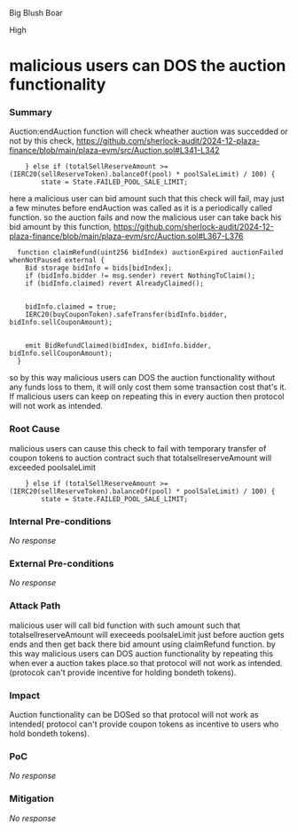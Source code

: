 Big Blush Boar

High

# malicious users can DOS the auction functionality

### Summary

Auction:endAuction function will check wheather auction was succedded or not by this check,
https://github.com/sherlock-audit/2024-12-plaza-finance/blob/main/plaza-evm/src/Auction.sol#L341-L342
```solidity
    } else if (totalSellReserveAmount >= (IERC20(sellReserveToken).balanceOf(pool) * poolSaleLimit) / 100) {
        state = State.FAILED_POOL_SALE_LIMIT;
```
here a malicious user can bid amount such that this check will fail, may just a few minutes before endAuction was called as it is a periodically called function.
so the auction fails and now the malicious user can take back his bid amount by this function,
https://github.com/sherlock-audit/2024-12-plaza-finance/blob/main/plaza-evm/src/Auction.sol#L367-L376
```solidity
  function claimRefund(uint256 bidIndex) auctionExpired auctionFailed whenNotPaused external {
    Bid storage bidInfo = bids[bidIndex];
    if (bidInfo.bidder != msg.sender) revert NothingToClaim();
    if (bidInfo.claimed) revert AlreadyClaimed();


    bidInfo.claimed = true;
    IERC20(buyCouponToken).safeTransfer(bidInfo.bidder, bidInfo.sellCouponAmount);


    emit BidRefundClaimed(bidIndex, bidInfo.bidder, bidInfo.sellCouponAmount);
  }
```
so by this way malicious users can DOS the auction functionality without any funds loss to them, it will only cost them some transaction cost that's it.
If malicious users can keep on repeating this in every auction then protocol will not work as intended.


### Root Cause

malicious users can cause this check to fail with temporary transfer of coupon tokens to auction contract such that totalsellreserveAmount will exceeded poolsaleLimit
```solidity
    } else if (totalSellReserveAmount >= (IERC20(sellReserveToken).balanceOf(pool) * poolSaleLimit) / 100) {
        state = State.FAILED_POOL_SALE_LIMIT;
```


### Internal Pre-conditions

_No response_

### External Pre-conditions

_No response_

### Attack Path

malicious user will call bid function with such amount such that totalsellreserveAmount will execeeds poolsaleLimit just before auction gets ends and then get back there bid amount using claimRefund function.
by this way malicious users can DOS auction functionality by repeating this when ever a auction takes place.so that protocol will not work as intended.(protocok can't provide  incentive for holding bondeth tokens).

### Impact

Auction functionality can be DOSed so that protocol will not work as intended( protocol can't provide coupon tokens as incentive to users who hold bondeth tokens).

### PoC

_No response_

### Mitigation

_No response_